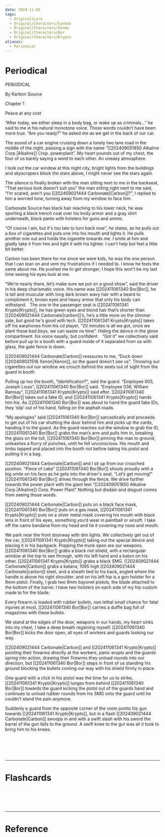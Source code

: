 ```yaml
---
date: 2024-11-05
tags:
  - Original/Lore
  - Original/Characters/Carbon
  - Original/Characters/Xenon
  - Original/Characters/Bor
  - Original/Characters/Krypto
aliases:
  - Periodical
---
```

# Periodical
PERIODICAL

  

By Karbon Source

  
  
  
  
  

Chapter 1

Peace at any cost

  
  
  

“After today, we either sleep in a body bag, or wake up as criminals...” he said to me in his natural monotone voice. Those words couldn’t have been more true. “Are you ready?” he asked me as we get in the back of our car. 

The sound of a car engine cruising down a lonely two lane road in the middle of the night, passing a sign with the name “[[202409051850 Alkaline Corp.|Alkaline]] Crop. powerplant”. My heart pounds out of my chest, the four of us barely saying a word to each other. An uneasy atmosphere.

I look out the car window at this night city, bright lights from the buildings and skyscrapers block the stars above, I might never see the stars again.

The silence is finally broken with the man sitting next to me in the backseat, “That serious look doesn’t suit you” the man sitting right next to me said, “I’m scared, aren’t you [[202409021444 Carbonate|Carbon]]?”, I replied to him a worried tone, turning away from my window to face him.

Carbonate Source has black hair reaching to his lower neck, he was sporting a black trench coat over his body armor and a gray shirt underneath, black pants with holsters for guns and ammo.

“Of course I am, but it's too late to turn back now”, he states, as he pulls out a box of cigarettes and puts one into his mouth and lights it. He pulls another one out and holds the cigarette towards me. I smile at him and gladly take it from him and light it with his lighter. I can't help but feel a little bit better.

Carbon has been there for me since we were kids, he was the one person that I can lean on and vent my frustrations if I needed to. I know he feels the same about me. He pushed me to get stronger, I hope this won't be my last time seeing his eyes look at me.

“We’re nearly there, let’s make sure we put on a good show”, said the driver in his deep charismatic voice. His name was [[202411061340 Bor|Bor]], he is tall and muscular with long dark brown wavy hair with a beard to compliment it, brown eyes and heavy armor that only his body can withstand.
 
The one in the passenger seat is [[202411061341 Krypto|Krypto]], he has green eyes and blond hair that’s shorter than [[202409021444 Carbonate|carbon]]’s, he’s a little more on the slimmer side, but good he's good with tech. [[202411061341 Krypto|Krypto]] takes off his earphones from his cd player, “20 minutes is all we got, once we plant these bad boys, we can waste no time”. Hiding the device in the glove compartment. his voice nasally, but confident. 
 
“Got it” we collectively said before pull up to a booth with a guard inside of it separated from us with glass, the gate fence is down. 
  
[[202409021444 Carbonate|Carbon]] reassures to me, “Duck down [[202409021516 Xenon|Xenon]], so the guard doesn’t see us”. Throwing our cigarettes out our window we crouch behind the seats out of sight from the guard in booth
  
Pulling up too the booth, “Identification?”, said the guard. “Employee 005, Joseph Louis”, [[202411061340 Bor|Bor]] said. “Employee 036, William Ramsay”, [[202411061341 Krypto|Krypto]] said after. [[202411061340 Bor|Bor]] takes out a fake ID, and [[202411061341 Krypto|Krypto]] hands him his. As [[202411061340 Bor|Bor]] was about to hand the guard fake IDs, they ‘slip’ out of his hand, falling on the asphalt roads. 
  
“My apologies” said [[202411061340 Bor|Bor]] sarcastically and proceeds to get out of his car shutting the door behind him and picks up the cards, handing it to the guard. As the guard reaches out the window to grab the ID, [[202411061340 Bor|Bor]] grabs the man’s arm and pulls him in, breaking the glass on the toll, [[202411061340 Bor|Bor]] pinning the man to ground, unleashes a flurry of punches, until he fell unconscious. His mouth and limbs tapped and placed into the booth not before taking his pistol and putting it in a bag. 
  
[[202409021444 Carbonate|Carbon]] and I sit up from our crouched position. “Piece of cake” [[202411061340 Bor|Bor]] shouts proudly with a big smile on his face as he gets into the driver's seat, “Let’s get moving!” [[202411061340 Bor|Bor]] drives through the fence. We drive further towards the power plant with the giant text “[[202409051850 Alkaline Corp.|Alkaline]] Corp. Power Plant” Nothing but disdain and disgust comes from seeing those words.
   
[[202409021444 Carbonate|Carbon]] puts on a black face mask, [[202411061340 Bor|Bor]] puts on a gas mask, [[202411061341 Krypto|Krypto]] puts on a silver metal mask  covering his mouth with black lens in front of his eyes, something you’d wear in paintball or airsoft. I take off the camo bandana from my head and tie it covering my nose and mouth. 
   
We park near the front doorway with dim lights. We collectively get out of the car, [[202411061341 Krypto|Krypto]] taking out the special device and placing it in his backpack. Popping the trunk open are our weapons. [[202411061340 Bor|Bor]] grabs a black riot shield, with a rectangular window at the top to see through, with his left hand and a baton on his other. [[202411061341 Krypto|Krypto]] grabs a black SMG. [[202409021444 Carbonate|Carbon]] grabs a katana, 1095 high [[202409021444 Carbonate|carbon]] steel, and a sheath tied to his back, angled where the handle is above his right shoulder; and on his left hip is a gun holster for a 9mm pistol. Finally, I grab two 9mm bayonet pistols, the blade attached to the bottom of the barrel. I have two holsters on each side of my hip custom made to for the blade. 
   
Every firearm is loaded with rubber bullets, non lethal small chance for fatal injuries at most, [[202411061340 Bor|Bor]] carries a duffle bag full of magazines with these bullets. 
   
We stand at the edges of the door, weapons in our hands, my heart sinks into my chest, I take a deep breath regaining myself. [[202411061340 Bor|Bor]] kicks the door open, all eyes of workers and guards looking our way. 
   
[[202409021444 Carbonate|Carbon]] and [[202411061341 Krypto|Krypto]] pointing their firearms directly at the workers, panic erupts and the guards spring into action, drawing their firearms they unload rounds into our direction, but [[202411061340 Bor|Bor]] steps in front of us standing his ground blocking the bullets coming our way with his shield firmly in place. 
   
One guard with a click in his pistol was the time for us to strike, [[202411061341 Krypto|Krypto]] lunges from behind [[202411061340 Bor|Bor]] towards the guard kicking the pistol out of the guards hand and continues to unload rubber rounds from his SMG onto the guard until he couldn’t stand the pain anymore. 
   
Suddenly a guard from the opposite corner of the room points his gun towards [[202411061341 Krypto|Krypto]], but in a flash [[202409021444 Carbonate|Carbon]] swoops in and with a swift slash with his sword the barrel of the gun falls to the ground. A swift knee to the gut was all it took to bring him to his knees. 



# ‌
---
# Flashcards


# ‌
---
# Reference
